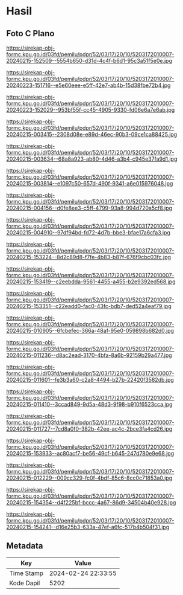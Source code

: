 # Hasil

## Foto C Plano

https://sirekap-obj-formc.kpu.go.id/03fd/pemilu/pdpr/52/03/17/20/10/5203172010007-20240215-152509--5554b650-d31d-4c4f-b6d1-95c3a51f5e0e.jpg

https://sirekap-obj-formc.kpu.go.id/03fd/pemilu/pdpr/52/03/17/20/10/5203172010007-20240223-151716--e5e60eee-e5ff-42e7-ab4b-15d38fbe72b4.jpg

https://sirekap-obj-formc.kpu.go.id/03fd/pemilu/pdpr/52/03/17/20/10/5203172010007-20240223-152029--953bf55f-cc45-4905-9330-fd06e6a7e6ab.jpg

https://sirekap-obj-formc.kpu.go.id/03fd/pemilu/pdpr/52/03/17/20/10/5203172010007-20240215-003415--2308d08e-e89d-46ec-90b3-09ce1ca88425.jpg

https://sirekap-obj-formc.kpu.go.id/03fd/pemilu/pdpr/52/03/17/20/10/5203172010007-20240215-003634--68a8a923-ab80-4d46-a3b4-c945e37fa9d1.jpg

https://sirekap-obj-formc.kpu.go.id/03fd/pemilu/pdpr/52/03/17/20/10/5203172010007-20240215-003814--e1097c50-657d-490f-9341-a6e015976048.jpg

https://sirekap-obj-formc.kpu.go.id/03fd/pemilu/pdpr/52/03/17/20/10/5203172010007-20240215-004156--d0fe8ee3-c5ff-4799-93a8-994d720a5cf8.jpg

https://sirekap-obj-formc.kpu.go.id/03fd/pemilu/pdpr/52/03/17/20/10/5203172010007-20240215-004910--97df94bd-fd72-4d7b-bbe3-bfae17a6cfa3.jpg

https://sirekap-obj-formc.kpu.go.id/03fd/pemilu/pdpr/52/03/17/20/10/5203172010007-20240215-153224--8d2c89d8-f7fe-4b83-b87f-676f9cbc03fc.jpg

https://sirekap-obj-formc.kpu.go.id/03fd/pemilu/pdpr/52/03/17/20/10/5203172010007-20240215-153419--c2eebdda-9561-4455-a455-b2e9392ed568.jpg

https://sirekap-obj-formc.kpu.go.id/03fd/pemilu/pdpr/52/03/17/20/10/5203172010007-20240215-153351--c22eadd0-fac0-43fc-bdb7-ded52a4eaf79.jpg

https://sirekap-obj-formc.kpu.go.id/03fd/pemilu/pdpr/52/03/17/20/10/5203172010007-20240215-010905--6fcbefec-366a-48af-95e0-059898b682d0.jpg

https://sirekap-obj-formc.kpu.go.id/03fd/pemilu/pdpr/52/03/17/20/10/5203172010007-20240215-011236--d8ac2ead-3170-4bfa-8a6b-92159b29a477.jpg

https://sirekap-obj-formc.kpu.go.id/03fd/pemilu/pdpr/52/03/17/20/10/5203172010007-20240215-011601--fe3b3a60-c2a8-4494-b27b-22420f3582db.jpg

https://sirekap-obj-formc.kpu.go.id/03fd/pemilu/pdpr/52/03/17/20/10/5203172010007-20240215-011410--3ccad849-9d5a-48d3-9f98-b910f6523cca.jpg

https://sirekap-obj-formc.kpu.go.id/03fd/pemilu/pdpr/52/03/17/20/10/5203172010007-20240215-011727--7cd8a0f0-382b-42ee-ac4c-2bce3fa4cd26.jpg

https://sirekap-obj-formc.kpu.go.id/03fd/pemilu/pdpr/52/03/17/20/10/5203172010007-20240215-153933--ac80acf7-be56-49cf-b645-247d780e9e68.jpg

https://sirekap-obj-formc.kpu.go.id/03fd/pemilu/pdpr/52/03/17/20/10/5203172010007-20240215-012229--009cc329-fc0f-4bdf-85c6-8cc0c71853a0.jpg

https://sirekap-obj-formc.kpu.go.id/03fd/pemilu/pdpr/52/03/17/20/10/5203172010007-20240215-154354--d4f225bf-bccc-4a67-86d9-34504b40e928.jpg

https://sirekap-obj-formc.kpu.go.id/03fd/pemilu/pdpr/52/03/17/20/10/5203172010007-20240215-154241--d16e25b3-633a-47ef-a6fc-517b4b504f31.jpg


## Metadata

| Key        | Value               |
| ---------- | ------------------- |
| Time Stamp | 2024-02-24 22:33:55 |
| Kode Dapil | 5202                |



